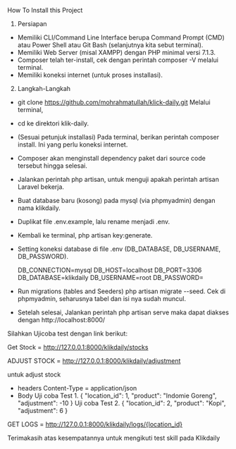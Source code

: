 How To Install this Project
1. Persiapan
- Memiliki CLI/Command Line Interface berupa Command Prompt (CMD) atau Power Shell atau Git Bash (selanjutnya kita sebut terminal).
- Memiliki Web Server (misal XAMPP) dengan PHP minimal versi 7.1.3.
- Composer telah ter-install, cek dengan perintah composer -V melalui terminal.
- Memiliki koneksi internet (untuk proses installasi).

2. Langkah-Langkah
- git clone https://github.com/mohrahmatullah/klick-daily.git Melalui terminal,
- cd ke direktori klik-daily.
- (Sesuai petunjuk installasi) Pada terminal, berikan perintah composer install. Ini yang perlu koneksi internet.
- Composer akan menginstall dependency paket dari source code tersebut hingga selesai.
- Jalankan perintah php artisan, untuk menguji apakah perintah artisan Laravel bekerja.
- Buat database baru (kosong) pada mysql (via phpmyadmin) dengan nama klikdaily.
- Duplikat file .env.example, lalu rename menjadi .env.
- Kembali ke terminal, php artisan key:generate.
- Setting koneksi database di file .env (DB_DATABASE, DB_USERNAME, DB_PASSWORD).

	DB_CONNECTION=mysql
	DB_HOST=localhost
	DB_PORT=3306
	DB_DATABASE=klikdaily
	DB_USERNAME=root
	DB_PASSWORD=
	
- Run migrations (tables and Seeders) php artisan migrate --seed. Cek di phpmyadmin, seharusnya tabel dan isi nya sudah muncul.
- Setelah selesai, Jalankan perintah php artisan serve maka dapat diakses dengan http://localhost:8000/
 

Silahkan Ujicoba test dengan link berikut:

Get Stock = http://127.0.0.1:8000/klikdaily/stocks

ADJUST STOCK = http://127.0.0.1:8000/klikdaily/adjustment

untuk adjust stock
- headers 
Content-Type = application/json
- Body
	Uji coba Test 1.
		{
		"location_id": 1,
		"product": "Indomie Goreng",
		"adjustment": -10
		}
	Uji coba Test 2.
		{
		"location_id": 2,
		"product": "Kopi",
		"adjustment": 6
		}

GET LOGS = http://127.0.0.1:8000/klikdaily/logs/{location_id}




Terimakasih atas kesempatannya untuk mengikuti test skill pada Klikdaily
